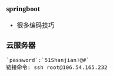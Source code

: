 <span  style="font-family: Simsun,serif; font-size: 17px; ">

### springboot

- 很多编码技巧

### 云服务器

~~~
`password`:`51Shanjian!@#`
链接命令: ssh root@106.54.165.232
~~~

</span>